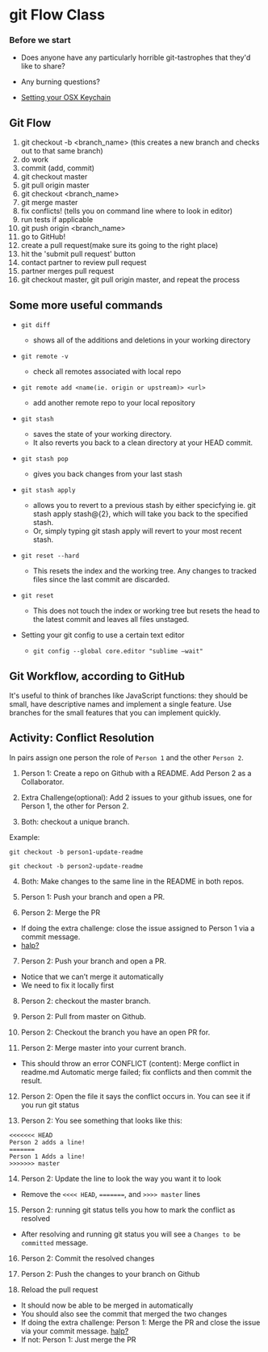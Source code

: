 # git Flow Class

### Before we start
* Does anyone have any particularly horrible git-tastrophes that they'd like to share?

* Any burning questions?

* [Setting your OSX Keychain](https://help.github.com/articles/caching-your-github-password-in-git/)
  
## Git Flow
1. git checkout -b <branch_name> (this creates a new branch and checks out to that same branch)
2. do work
3. commit (add, commit)
4. git checkout master
5. git pull origin master
6. git checkout <branch_name>
7. git merge master
8. fix conflicts! (tells you on command line where to look in editor)
9. run tests if applicable
10. git push origin <branch_name>
11. go to GitHub!
12. create a pull request(make sure its going to the right place)
13. hit the 'submit pull request' button
14. contact partner to review pull request
15. partner merges pull request
16. git checkout master, git pull origin master, and repeat the process

## Some more useful commands

* `git diff`
  * shows all of the additions and deletions in your working directory

* `git remote -v`
  * check all remotes associated with local repo

* `git remote add <name(ie. origin or upstream)> <url>`
  * add another remote repo to your local repository
  
* `git stash`
  * saves the state of your working directory.  
  * It also reverts you back to a clean directory at your HEAD commit.

* `git stash pop`
  * gives you back changes from your last stash
  
* `git stash apply`
  * allows you to revert to a previous stash by either specicfying ie. git stash apply stash@{2}, which will take you back to the specified stash.  
  * Or, simply typing git stash apply will revert to your most recent stash.

* `git reset --hard`
  * This resets the index and the working tree.  Any changes to tracked files since the last commit are discarded.

* `git reset`
  * This does not touch the index or working tree but resets the head to the latest commit and leaves all files unstaged.

* Setting your git config to use a certain text editor
  * `git config --global core.editor "sublime —wait"`

## Git Workflow, according to GitHub

It's useful to think of branches like JavaScript functions: they should be small, have descriptive names and implement a single feature. Use branches for the small features that you can implement quickly.

## Activity: Conflict Resolution

In pairs assign one person the role of `Person 1` and the other `Person 2`.

1. Person 1: Create a repo on Github with a README. Add Person 2 as a Collaborator.

2. Extra Challenge(optional): Add 2 issues to your github issues, one for Person 1, the other for Person 2.

3. Both: checkout a unique branch.

  Example:
  
  `git checkout -b person1-update-readme`
  
  `git checkout -b person2-update-readme`

4. Both: Make changes to the same line in the README in both repos.

5. Person 1: Push your branch and open a PR.

6. Person 2: Merge the PR 
  * If doing the extra challenge: close the issue assigned to Person 1 via a commit message.
  * [halp?](https://help.github.com/articles/closing-issues-via-commit-messages/)

7. Person 2: Push your branch and open a PR.
  * Notice that we can’t merge it automatically
  * We need to fix it locally first

8. Person 2: checkout the master branch.

9. Person 2: Pull from master on Github.

10. Person 2: Checkout the branch you have an open PR for.

11. Person 2: Merge master into your current branch.
  * This should throw an error
  CONFLICT (content): Merge conflict in readme.md
   Automatic merge failed; fix conflicts and then commit the result.

12. Person 2: Open the file it says the conflict occurs in. You can see it if you run git status

13. Person 2: You see something that looks like this:

```git
<<<<<<< HEAD
Person 2 adds a line!
=======
Person 1 Adds a line!
>>>>>>> master
```
14. Person 2: Update the line to look the way you want it to look
  * Remove the `<<<< HEAD`, `=======`, and `>>>> master` lines

15. Person 2: running git status tells you how to mark the conflict as resolved
  * After resolving and running git status you will see a `Changes to be committed` message.

16. Person 2: Commit the resolved changes

17. Person 2: Push the changes to your branch on Github

18. Reload the pull request
  * It should now be able to be merged in automatically
  * You should also see the commit that merged the two changes
  * If doing the extra challenge: Person 1: Merge the PR and close the issue via your commit message.
  [halp?](https://help.github.com/articles/closing-issues-via-commit-messages/)
  * If not: Person 1: Just merge the PR
